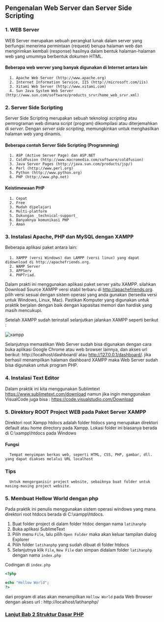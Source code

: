 ## Pengenalan Web Server dan Server Side Scripting

### 1. WEB Server
WEB Server merupakan sebuah perangkat lunak dalam server yang berfungsi menerima permintaan (request) berupa halaman web dan mengirimkan kembali (response) hasilnya dalam bentuk halaman-halaman web yang umumnya berbentuk dokumen HTML.

#### Beberapa web werver yang banyak digunakan di Internet antara lain
      1. Apache Web Server (http://www.apache.org)
      2. Internet Information Service, IIS (http://microsoft.com/iis)
      3. Xitami Web Server (http://www.xitami.com)
      4. Sun Java System Web Server (http://www.sun.com/software/products_srvr/home_web_srvr.xml)

### 2. Server Side Scripting
Server Side Scripting merupakan sebuah teknologi _scripting_ atau pemrograman web dimana _script_ (program) dikompilasi atau diterjemahkan di _server_. Dengan _server side scripting_, memungkinkan untuk menghasilkan halaman web yang dinamis.

#### Beberapa contoh Server Side Scripting (Programming)
      1. ASP (Active Server Page) dan ASP.NET
      2. ColdFusion (http://www.macromedia.com/software/coldfusion)
      3. Java Server Pages (http://java.sun.com/products/jsp/)
      4. Perl (http://www.perl.org)
      5. Python (http://www.python.org)
      6. PHP (http://www.php.net)

#### Keistimewaan PHP
      1. Cepat
      2. Free
      3. Mudah dipelajari
      4. Multi-platform
      5. Dukungan _technical-support_
      6. Banyaknya komunikasi PHP
      7. Aman

### 3. Instalasi Apache, PHP dan MySQL dengan XAMPP
Beberapa aplikasi paket antara lain:
####
      1. XAMPP (versi Windows) dan LAMPP (versi linux) yang dapat didownload di http://apachefriends.org.
      2. WAMP Server
      3. APPServ
      4. PHPTriad.

Dalam prakti ini menggunakan aplikasi paket server yaitu XAMPP. 
silahkan Download Source XAMPP versi stabil terbaru di http://apachefriends.org. pilih versi sesuai dengan sistem operasi yang anda gunakan (tersedia versi untuk Windows, Linux, Mac).
Pastikan Komputer yang digunakan untuk praktik berjalan dengan baik dengan kapasitas memori dan hardisk yang masih mencukupi. 

Setelah XAMPP sudah terinstall selanjutkan jalankan XAMPP seperti berikut :

![xampp](https://github.com/user-attachments/assets/e60d4a5c-21f1-48ba-addf-c268e5d9fd75)

Selanjutnya memastikan Web Server sudah bisa digunakan dengan cara buka aplikasi Google Chrome atau web browser lainnya, dan akses url berikut: http://localhost/dashboard/ atau http://127.0.0.1/dashboard/. 
jika berhasil menampilkan halaman dashboard XAMPP maka Web Server sudah bisa digunakan untuk program PHP.

### 4. Instalasi Text Editor
Dalam praktik ini kita menggunakan Sublimtext https://www.sublimetext.com/download namun jika ingin menggunakan VisualCode juga bisa : https://code.visualstudio.com/Download

### 5. Direktory ROOT Project WEB pada Paket Server XAMPP
Direktori root Xampp htdocs adalah folder htdocs yang merupakan direktori default atau home directory pada Xampp. Lokasi folder ini biasanya berada di C:\xampp\htdocs pada Windows

#### Fungsi
      Tempat menyimpan berkas web, seperti HTML, CSS, PHP, gambar, dll. yang dapat diakses melalui URL localhost

### Tips
      Untuk mengorganisir project website, sebaiknya buat folder untuk masing-masing project website.

### 5. Membuat Hellow World dengan php
Pada praktik ini penulis menggunakan sistem operasi windows yang mana direktori root htdocs berada di C:\xampp\htdocs\.

1. Buat folder project di dalam folder htdoc dengan nama `latihanphp`
2. Buka aplikasi SublimeText
3. Pilih menu `File`, lalu pilih `Open Folder` maka akan keluar tampilan dialog Explorer
4. Pilih folder `latihanphp` yang sudah dibuat di folder htdocs
5. Selanjutnya klik `File`, `New File` dan simpan didalam folder `latihanphp` dengan nama `index.php`

Codingan di `index.php`
```php
<?php 

echo "Hellow World";
?>
```

dari program di atas akan menampilkan ```Hellow World``` pada Web Browser dengan akses url : http://localhost/latihanphp/

### <a href="">Lanjut Bab 2 Struktur Dasar PHP</a>
